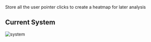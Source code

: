 
Store all the user pointer clicks to create a heatmap for later analysis

Current System
---
![system](https://i.imgur.com/lxGaxcW.png)
